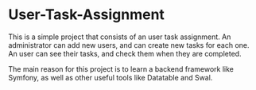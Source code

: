 # User-Task-Assignment
This is a simple project that consists of an user task assignment. An administrator can add new users, and can create new tasks for each one. An user can see their tasks, and check them when they are completed.

The main reason for this project is to learn a backend framework like Symfony, as well as other useful tools like Datatable and Swal.

